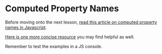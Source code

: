 # Computed Property Names

Before moving onto the next lesson, [read this article on computed property names in Javascript](https://tylermcginnis.com/computed-property-names/).

[Here is one more concise resource](http://eloquentcode.com/computed-property-names-in-javascript) you may find helpful as well.

Remember to test the examples in a JS console.

